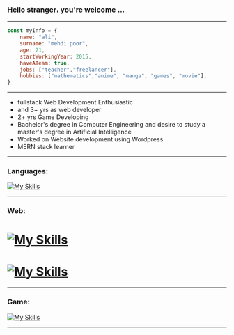 ### Hello stranger، you're welcome ...
_________________________________________________________________________________________________________________________________________________________________________

```javascript
const myInfo = {
    name: "ali",
    surname: "mehdi poor",
    age: 21,
    startWorkingYear: 2015,
    haveATeam: true,
    jobs: ["teacher","freelancer"],
    hobbies: ["mathematics","anime", "manga", "games", "movie"],
}
```

_________________________________________________________________________________________________________________________________________________________________________

- fullstack Web Development Enthusiastic
- and 3+ yrs as web developer
- 2+ yrs Game Developing
- Bachelor's degree in Computer Engineering and desire to study a master's degree in Artificial Intelligence
- Worked on Website development using Wordpress
- MERN stack learner
_________________________________________________________________________________________________________________________________________________________________________

### Languages:

[![My Skills](https://skillicons.dev/icons?i=js,php,py,cs&theme=light)](https://github.com/wolferina)

_________________________________________________________________________________________________________________________________________________________________________

### Web:
# [![My Skills](https://skillicons.dev/icons?i=mongodb,express,react,nodejs&theme=light)](https://github.com/wolferina)
# [![My Skills](https://skillicons.dev/icons?i=nextjs,wordpress,mysql,bootstrap,tailwind,&theme=light)](https://github.com/wolferina)

_________________________________________________________________________________________________________________________________________________________________________

### Game:
[![My Skills](https://skillicons.dev/icons?i=unity,blender&theme=light)](https://github.com/wolferina)

_________________________________________________________________________________________________________________________________________________________________________


